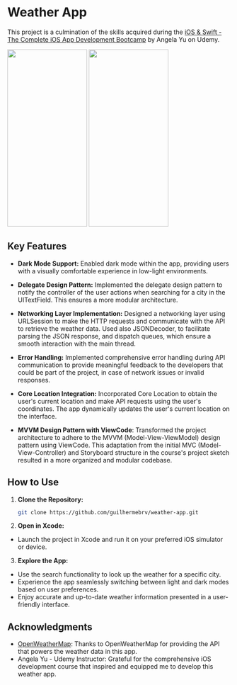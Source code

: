 # Weather App

This project is a culmination of the skills acquired during the [iOS & Swift - The Complete iOS App Development Bootcamp](https://www.udemy.com/course/ios-13-app-development-bootcamp) by Angela Yu on Udemy.


<img src="https://github.com/guilhermebrv/weather-app/assets/104163003/641671fd-8d92-4081-9d1d-1b8c43a529b6" width="180" height="400" />
<img src="https://github.com/guilhermebrv/weather-app/assets/104163003/7fc6362c-fc8d-494b-9258-e557e40e47aa" width="180" height="400" />

## Key Features

- **Dark Mode Support:** Enabled dark mode within the app, providing users with a visually comfortable experience in low-light environments.

- **Delegate Design Pattern:** Implemented the delegate design pattern to notify the controller of the user actions when searching for a city in the UITextField. This ensures a more modular architecture.

- **Networking Layer Implementation:** Designed a networking layer using URLSession to make the HTTP requests and communicate with the API to retrieve the weather data. Used also JSONDecoder, to facilitate parsing the JSON response, and dispatch queues, which ensure a smooth interaction with the main thread.

- **Error Handling:** Implemented comprehensive error handling during API communication to provide meaningful feedback to the developers that could be part of the project, in case of network issues or invalid responses.

- **Core Location Integration:** Incorporated Core Location to obtain the user's current location and make API requests using the user's coordinates. The app dynamically updates the user's current location on the interface.

- **MVVM Design Pattern with ViewCode**: Transformed the project architecture to adhere to the MVVM (Model-View-ViewModel) design pattern using ViewCode. This adaptation from the initial MVC (Model-View-Controller) and Storyboard structure in the course's project sketch resulted in a more organized and modular codebase.

## How to Use

1. **Clone the Repository:**
   ```bash
   git clone https://github.com/guilhermebrv/weather-app.git

2. **Open in Xcode:**
- Launch the project in Xcode and run it on your preferred iOS simulator or device.

3. **Explore the App:**
- Use the search functionality to look up the weather for a specific city.
- Experience the app seamlessly switching between light and dark modes based on user preferences.
- Enjoy accurate and up-to-date weather information presented in a user-friendly interface.

## Acknowledgments
- [OpenWeatherMap](https://openweathermap.org/): Thanks to OpenWeatherMap for providing the API that powers the weather data in this app.
- Angela Yu - Udemy Instructor: Grateful for the comprehensive iOS development course that inspired and equipped me to develop this weather app.
